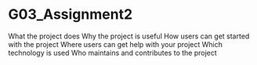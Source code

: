 # G03_Assignment2

What the project does
Why the project is useful
How users can get started with the project
Where users can get help with your project
Which technology is used
Who maintains and contributes to the project